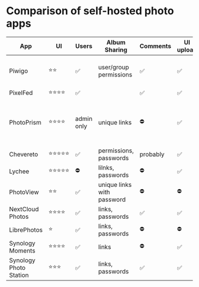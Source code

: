# Comparison of self-hosted photo apps


| App                    | UI        | Users      | Album Sharing              | Comments | UI upload | Video support                          |
|------------------------|-----------|------------|----------------------------|----------|-----------|----------------------------------------|
| Piwigo                 | ⭐️⭐️       | ✅         | user/group permissions     | ✅       | ✅        | mp4, m4v, webm, webmv                  |
| PixelFed               | ⭐️⭐️⭐️⭐️   | ✅         |                            | ✅       | ✅        | ⛔️                                     |
| PhotoPrism             | ⭐️⭐️⭐️⭐️   | admin only | unique links               | ⛔️       | ✅        | allow up/down, but displays thumb only |
| Chevereto              | ⭐️⭐️⭐️⭐️⭐️ | ✅         | permissions, passwords     | probably | ✅        | ⛔️                                     |
| Lychee                 | ⭐️⭐️⭐️⭐️⭐️ | ⛔️         | lilnks, passwords          | ⛔️       | ✅        | ⛔️                                     |
| PhotoView              | ⭐️⭐️       | ✅         | unique links with password | ⛔️       | ⛔️        | ✅                                     |
| NextCloud Photos       | ⭐️⭐️⭐️⭐️   | ✅         | links, passwords           | ✅       | ✅        | ✅                                     |
| LibrePhotos            | ⭐️        | ✅         | links, passwords           | ⛔️       | ⛔️        | ⛔️                                     |
| Synology Moments       | ⭐️⭐️⭐️⭐️   | ✅         | links                      | ⛔️       | ✅        | ✅                                     |
| Synology Photo Station | ⭐️⭐️⭐️     | ✅         | links, passwords           | ✅       | ✅        | ✅                                     |
